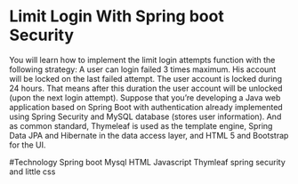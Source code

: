 # Limit Login With Spring boot Security

You will learn how to implement the limit login attempts function with the following strategy:
A user can login failed 3 times maximum. His account will be locked on the last failed attempt.
The user account is locked during 24 hours. That means after this duration the user account will be unlocked (upon the next login attempt).
Suppose that you’re developing a Java web application based on Spring Boot with authentication already implemented using Spring Security and MySQL database (stores user information). And as common standard, Thymeleaf is used as the template engine, Spring Data JPA and Hibernate in the data access layer, and HTML 5 and Bootstrap for the UI.

#Technology
Spring boot
Mysql
HTML
Javascript
Thymleaf
spring security
and little css


